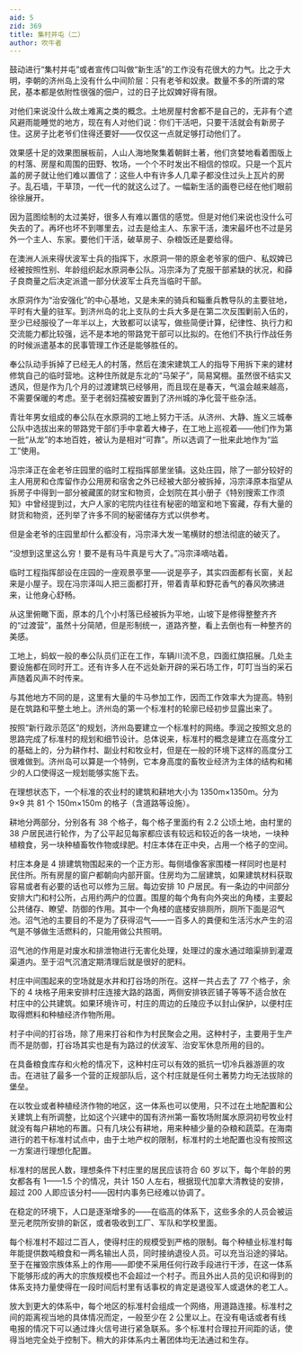 ```yaml
---
aid: 5
zid: 369
title: 集村并屯（二）
author: 吹牛者
---
```


鼓动进行“集村并屯”或者宣传口叫做“新生活”的工作没有花很大的力气。比之于大明，李朝的济州岛上没有什么中间阶层：只有老爷和奴隶。数量不多的所谓的常民，基本都是依附性很强的佃户，过的日子比奴婢好得有限。

对他们来说没什么故土难离之类的概念。土地房屋村舍都不是自己的，无非有个遮风避雨能睡觉的地方，现在有人对他们说：你们干活吧，只要干活就会有新房子住。这房子比老爷们住得还要好——仅仅这一点就足够打动他们了。

效果感十足的效果图展板前，人山人海地聚集着朝鲜土著，他们贪婪地看着图版上的村落、房屋和周围的田野、牧场，一个个不时发出不相信的惊叹。只是一个瓦片盖的房子就让他们难以置信了：这些人中有许多人几辈子都没住过头上瓦片的房子。乱石墙，干草顶，一代一代的就这么过了。一幅新生活的画卷已经在他们眼前徐徐展开。

因为蓝图绘制的太过美好，很多人有难以置信的感觉。但是对他们来说也没什么可失去的了。再坏也坏不到哪里去，过去是给主人、东家干活，澳宋最坏也不过是另外一个主人、东家。要他们干活，破草房子、杂粮饭还是要给得。

在澳洲人派来得伏波军士兵的指挥下，水原洞一带的原金老爷家的佃户、私奴婢已经被按照性别、年龄组织起水原洞奉公队。冯宗泽为了克服干部紧缺的状况，和薛子良商量之后决定派遣一部分伏波军士兵充当临时干部。

水原洞作为“治安强化”的中心基地，又是未来的骑兵和辎重兵教导队的主要驻地，平时有大量的驻军。到济州岛的北上支队的士兵大多是在第二次反围剿前入伍的，至少已经服役了一年半以上，大致都可以读写，做些简便计算，纪律性、执行力和交流能力都比较强，远不是本地的带路党干部可以比拟的。在他们不执行作战任务的时候派遣基本的民事管理工作还是能够胜任的。

奉公队动手拆掉了已经无人的村落，然后在澳宋建筑工人的指导下用拆下来的建材修筑自己的临时营地。这种住所就是东北的“马架子”，简易窝棚。虽然很不结实又透风，但是作为几个月的过渡建筑已经够用，而且现在是春天，气温会越来越高，不需要保暖的考虑。至于老弱妇孺被安置到了济州城的净化营干些杂活。

青壮年男女组成的奉公队在水原洞的工地上努力干活。从济州、大静、旌义三城奉公队中选拔出来的带路党干部们手中拿着大棒子，在工地上巡视着——他们作为第一批“从龙”的本地百姓，被认为是相对“可靠”。所以选调了一批来此地作为“监工”使用。

冯宗泽正在金老爷庄园里的临时工程指挥部里坐镇。这处庄园，除了一部分较好的主人用房和仓库留作办公用房和宿舍之外已经被大部分被拆掉，冯宗泽原本指望从拆房子中得到一部分被藏匿的财宝和物资，企划院在其小册子《特别搜索工作须知》中曾经提到过，大户人家的宅院内往往有秘密的暗室和地下窖藏，存有大量的财货和物资，还列举了许多不同的秘密储存方式以供参考。

但是金老爷的庄园里却什么都没有，冯宗泽大发一笔横财的想法彻底的破灭了。

“没想到这里这么穷！要不是有马牛真是亏大了。”冯宗泽嘀咕着。

临时工程指挥部设在庄园的一座观景亭里——说是亭子，其实四面都有长窗，关起来是小屋子。现在冯宗泽叫人把三面都打开，带着青草和野花香气的春风吹拂进来，让他身心舒畅。

从这里俯瞰下面，原本的几个小村落已经被拆为平地，山坡下是修得整整齐齐的“过渡营”，虽然十分简陋，但是形制统一，道路齐整，看上去倒也有一种整齐的美感。

工地上，蚂蚁一般的奉公队员们正在工作，车辆川流不息，四面红旗招展。几处主要设施都在同时开工。还有许多人在不远处新开辟的采石场工作，叮叮当当的采石声随着风声不时传来。

与其他地方不同的是，这里有大量的牛马参加工作，因而工作效率大为提高。特别是在筑路和平整土地上。济州岛的第一个标准村的轮廓已经初步显露出来了。

按照“新行政示范区”的规划，济州岛要建立一个标准村的网络。季润之按照文总的思路完成了标准村的规划和细节设计。总体说来，标准村的概念是建立在高度分工的基础上的，分为耕作村、副业村和牧业村，但是在一般的环境下这样的高度分工很难做到。济州岛可以算是一个特例，它本身高度的畜牧业经济为主体的结构和稀少的人口使得这一规划能够实施下去。

在理想状态下，一个标准的农业村的建筑和耕地大小为 1350m×1350m。分为 9×9 共 81 个 150m×150m 的格子（含道路等设施）。

耕地分两部分，分别各有 38 个格子，每个格子里面约有 2.2 公顷土地，由村里的 38 户居民进行轮作，为了公平起见每家都应该有较远和较近的各一块地，一块种植粮食，另一块种植畜牧作物或绿肥。村庄本体在正中央，占用一个格子的空间。

村庄本身是 4 排建筑物围起来的一个正方形。每侧墙像客家围楼一样同时也是村民住所。所有房屋的窗户都朝向内部开窗。住房均为二层建筑，如果建筑材料获取容易或者有必要的话也可以修为三层。每边安排 10 户居民。有一条边的中间部分安排大门和村公所，占用约两户的位置。围屋的每个角有向外突出的角楼，主要起公共储存、瞭望、防御的作用。其中一个角楼的底楼安排厕所，厕所下面是沼气池。沼气池的主要目的不是为了获得沼气——一百多人的粪便和生活污水产生的沼气是不够做生活燃料的，只能用做公共照明。

沼气池的作用是对废水和排泄物进行无害化处理，处理过的废水通过暗渠排到灌溉渠道内。至于沼气沉渣定期清理后就是很好的肥料。

村庄中间围起来的空场就是水井和打谷场的所在。这样一共占去了 77 个格子，余下的 4 块格子用来安排村庄连接大路的路面，两侧安排铁匠铺子等等不适合放在村庄中的公共建筑。如果环境许可，村庄的周边的丘陵应予以封山保护，以便村庄取得燃料和种植经济作物所用。

村子中间的打谷场，除了用来打谷和作为村民聚会之用。这种村子，主要用于生产而不是防御，打谷场其实也是有为路过的伏波军、治安军休息所用的目的。

在具备粮食库存和火枪的情况下，这种村庄可以有效的抵抗一切冷兵器游匪的攻击。在进驻了最多一个营的正规部队后，这个村庄就是任何土著势力均无法拔除的堡垒。

在以牧业或者种植经济作物的地区，这一体系也可以使用，只不过在土地配置和公关建筑上有所调整，比如这个兴建中的国有济州第一畜牧场附属水原洞初号牧业村就没有每户耕地的布置。只有几块公有耕地，用来种植少量的杂粮和蔬菜。在海南进行的若干标准村试点中，由于土地产权的限制，标准村的土地配置也没有按照这一方案进行理想化配置。

标准村的居民人数，理想条件下村庄里的居民应该符合 60 岁以下，每个年龄的男女都各有 1——1.5 个的情况，共计 150 人左右，根据现代加拿大清教徒的安排，超过 200 人即应该分村——因村内事务已经难以协调了。

在稳定的环境下，人口是逐渐增多的——在临高的体系下，这些多余的人员会被运至元老院所安排的新区，或者吸收到工厂、军队和学校里面。

每个标准村不超过二百人，使得村庄的规模受到严格的限制。每个种植业标准村每年能提供数吨粮食和一两名输出人员，同时接纳退役人员。可以充当沿途的驿站。至于在摧毁宗族体系上的作用——即使不采用任何行政手段进行干涉，在这一体系下能够形成的再大的宗族规模也不会超过一个村子。而且外出人员的见识和得到的体系支持力量使得在一段时间后村里有话事权的肯定是退役军人或退休的老工人。

放大到更大的体系中，每个地区的标准村会组成一个网络，用道路连接。标准村之间的距离视当地的具体情况而定，一般至少在 2 公里以上。在没有电话或者有线电报的情况下可以通过烽火信号进行紧急联系。多个标准村合理拉开间距的话，使得当地完全处于控制下。稍大的非体系内土著团体均无法通过和生存。
